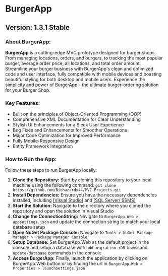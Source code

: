 # BurgerApp

## Version: 1.3.1 Stable

### About BurgerApp:

**BurgerApp** is a cutting-edge MVC prototype designed for burger shops. From managing locations, orders, and burgers, to tracking the most popular burger, average order price, all locations, and total order amount. Streamline your burger business with BurgerApp's clean and optimized code and user interface, fully compatible with mobile devices and boasting beautiful styling for both desktop and mobile users. Experience the simplicity and power of BurgerApp - the ultimate burger-ordering solution for your Burger Shop.

### Key Features:

- Built on the principles of Object-Oriented Programming (OOP)
- Comprehensive XML Documentation for Clear Understanding
- Stylish UI Enhancements for a Sleek User Experience
- Bug Fixes and Enhancements for Smoother Operations
- Major Code Optimization for Improved Performance
- Fully Mobile-Responsive Design
- Entity Framework Integration

### How to Run the App:

Follow these steps to run BurgerApp locally:

1. **Clone the Repository:** Start by cloning this repository to your local machine using the following command: `git clone https://github.com/Biohazardx44/MVC-Projects.git`
2. **Install Dependencies:** Ensure you have the necessary dependencies installed, including [[Visual Studio]](https://visualstudio.microsoft.com/downloads/) and [[SQL Server/ SSMS]](https://www.microsoft.com/en-us/sql-server/sql-server-downloads)
3. **Start the Solution:** Navigate to the directory where you cloned the repository and open the solution in Visual Studio
4. **Change the ConnectionString:** Navigate to `BurgerApp.Web > appsettings.json` and update the connection string to match your local database setup
5. **Open NuGet Package Console:** Navigate to `Tools > NuGet Package Manager > Package Manager Console`
6. **Setup Database:** Set BurgerApp.Web as the default project in the console and setup a database with `add-migration <DB Name>` and `update-database` commands in the console
7. **Access BurgerApp:** Finally, launch the application by clicking on BurgerApp.Web button or by finding the url in `BurgerApp.Web > Properties > launchSettings.json`